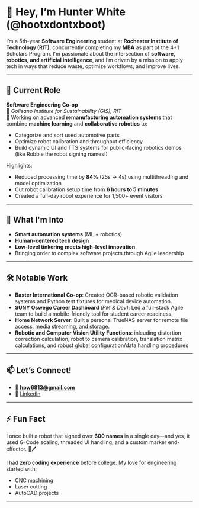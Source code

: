 # 👋 Hey, I’m Hunter White (@hootxdontxboot)

I’m a 5th-year **Software Engineering** student at **Rochester Institute of Technology (RIT)**, concurrently completing my **MBA** as part of the 4+1 Scholars Program. I'm passionate about the intersection of **software, robotics, and artificial intelligence**, and I’m driven by a mission to apply tech in ways that reduce waste, optimize workflows, and improve lives.

---

## 💼 Current Role

**Software Engineering Co-op**  
📍 *Golisano Institute for Sustainability (GIS), RIT*  
🔧 Working on advanced **remanufacturing automation systems** that combine **machine learning** and **collaborative robotics** to:
- Categorize and sort used automotive parts
- Optimize robot calibration and throughput efficiency
- Build dynamic UI and TTS systems for public-facing robotics demos (like Robbie the robot signing names!)

Highlights:
- Reduced processing time by **84%** (25s → 4s) using multithreading and model optimization
- Cut robot calibration setup time from **6 hours to 5 minutes**
- Created a full-day robot experience for 1,500+ event visitors

---

## 🧠 What I'm Into

- **Smart automation systems** (ML + robotics)
- **Human-centered tech design**
- **Low-level tinkering meets high-level innovation**
- Bringing order to complex software projects through Agile leadership

---

## 🛠 Notable Work

- **Baxter International Co-op**: Created OCR-based robotic validation systems and Python test fixtures for medical device automation.
- **SUNY Oswego Career Dashboard** *(PM & Dev)*: Led a full-stack Agile team to build a mobile-friendly tool for student career readiness.
- **Home Network Server**: Built a personal TrueNAS server for remote file access, media streaming, and storage.
- **Robotic and Computer Vision Utility Functions**: inlcuding distortion correction calculation, robot to camera calibration, translation matrix calculations, and robust global configuration/data handling procedures 

---

## 📫 Let’s Connect!

- 📧 **hpw6813@gmail.com**
- 🔗 [LinkedIn](https://www.linkedin.com/in/hunterpwhite)

---

## ⚡ Fun Fact

I once built a robot that signed over **600 names** in a single day—and yes, it used G-Code scaling, threaded UI handling, and a custom marker end-effector. 🤖🖊️

I had **zero coding experience** before college. My love for engineering started with:
- CNC machining
- Laser cutting
- AutoCAD projects

---

<!---
hootxdontxboot/hootxdontxboot is a ✨ special ✨ repository because its `README.md` (this file) appears on your GitHub profile.
--->
